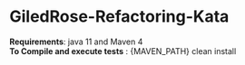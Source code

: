 # GiledRose-Refactoring-Kata

**Requirements**: java 11 and Maven 4 <br/>
**To Compile and execute tests** : {MAVEN_PATH} clean install
